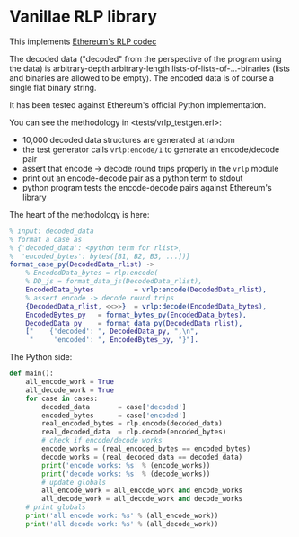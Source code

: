 # Vanillae RLP library

This implements [Ethereum's RLP codec](https://zxq9.com/archives/2749)

The decoded data ("decoded" from the perspective of the program using the data)
is arbitrary-depth arbitrary-length lists-of-lists-of-...-binaries (lists and
binaries are allowed to be empty). The encoded data is of course a single flat
binary string.

It has been tested against Ethereum's official Python implementation.

You can see the methodology in <tests/vrlp_testgen.erl>:

- 10,000 decoded data structures are generated at random
- the test generator calls `vrlp:encode/1` to generate an encode/decode pair
- assert that encode -> decode round trips properly in the `vrlp` module
- print out an encode-decode pair as a python term to stdout
- python program tests the encode-decode pairs against Ethereum's library

The heart of the methodology is here:

```erl
% input: decoded_data
% format a case as
% {'decoded_data': <python term for rlist>,
%  'encoded_bytes': bytes([B1, B2, B3, ...])}
format_case_py(DecodedData_rlist) ->
    % EncodedData_bytes = rlp:encode(
    % DD_js = format_data_js(DecodedData_rlist),
    EncodedData_bytes          = vrlp:encode(DecodedData_rlist),
    % assert encode -> decode round trips
    {DecodedData_rlist, <<>>}  = vrlp:decode(EncodedData_bytes),
    EncodedBytes_py   = format_bytes_py(EncodedData_bytes),
    DecodedData_py    = format_data_py(DecodedData_rlist),
    ["    {'decoded': ", DecodedData_py, ",\n",
     "     'encoded': ", EncodedBytes_py, "}"].
```

The Python side:

```python
def main():
    all_encode_work = True
    all_decode_work = True
    for case in cases:
        decoded_data       = case['decoded']
        encoded_bytes      = case['encoded']
        real_encoded_bytes = rlp.encode(decoded_data)
        real_decoded_data  = rlp.decode(encoded_bytes)
        # check if encode/decode works
        encode_works = (real_encoded_bytes == encoded_bytes)
        decode_works = (real_decoded_data == decoded_data)
        print('encode works: %s' % (encode_works))
        print('decode works: %s' % (decode_works))
        # update globals
        all_encode_work = all_encode_work and encode_works
        all_decode_work = all_decode_work and decode_works
    # print globals
    print('all encode work: %s' % (all_encode_work))
    print('all decode work: %s' % (all_decode_work))
```
